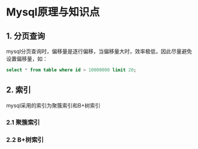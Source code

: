 # Mysql原理与知识点

## 1. 分页查询
mysql分页查询时，偏移量是逐行偏移，当偏移量大时，效率极低，因此尽量避免设置偏移量，如：
~~~ sql
select * from table where id > 10000000 limit 20;
~~~
## 2. 索引
mysql采用的索引为聚簇索引和B+树索引
### 2.1 聚簇索引
### 2.2 B+树索引
